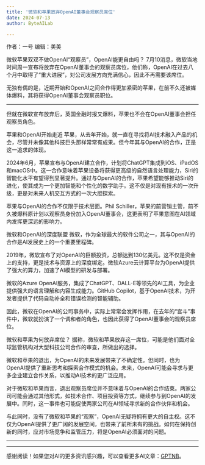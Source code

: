 ```yaml
---
title: '微软和苹果放弃OpenAI董事会观察员席位'
date: 2024-07-13
author: ByteAILab

---
```


作者：一号
编辑：美美

微软苹果双双不做OpenAI“观察员”，OpenAI能更自由吗？
7月10消息，微软当地时间周一宣布将放弃在OpenAI董事会的观察员席位，他们称，OpenAI在过去八个月中取得了“重大进展”，对公司发展方向充满信心，因此不再需要该席位。

无独有偶的是，近期开始和OpenAI之间合作得更加紧密的苹果，在前不久还被媒体爆料，其将获得OpenAI董事会观察员职位。

---
但就在微软宣布放弃后，英国金融时报又爆料，苹果也不会在OpenAI董事会担任观察员角色。

苹果和OpenAI开始走近
苹果，从去年开始，就一直在寻找将AI技术融入产品的机会，尽管并未像其他科技巨头那样常常有成果。但今年其与OpenAI的合作，正是这一追求的体现。

2024年6月，苹果宣布与OpenAI建立合作，计划将ChatGPT集成到iOS、iPadOS和macOS中。这一合作意味着苹果设备将获得更高级的自然语言处理能力，Siri的智能化水平有望得到显著提升。通过与OpenAI的合作，苹果希望能够推动Siri的进化，使其成为一个更加智能和个性化的数字助手。这不仅是对现有技术的一次升级，更是对未来人机交互方式的一次大胆探索。

苹果与OpenAI的合作不仅限于技术层面。Phil Schiller，苹果的前营销主管，前不久被爆料原计划以观察员身份加入OpenAI董事会，这更表明了苹果意图在AI领域内发挥更深远的影响力。

微软和OpenAI的深度联盟
微软，作为全球最大的软件公司之一，其与OpenAI的合作是AI发展史上的一个重要里程碑。

2019年，微软宣布了对OpenAI的巨额投资，总额达到130亿美元。这不仅是资金上的支持，更是技术与资源上的深度绑定。微软Azure云计算平台为OpenAI提供了强大的算力，加速了AI模型的研发与部署。

微软的Azure OpenAI服务，集成了ChatGPT、DALL-E等领先的AI工具，为企业提供强大的语言理解和内容生成能力。GitHub Copilot，基于OpenAI技术，为开发者提供了代码自动补全和错误检测的智能辅助。

因此，微软在OpenAI的公司事务中，实际上常常会发挥作用，在去年的“宫斗”事件中，微软就扮演了一个调和者的角色，也因此获得了OpenAI董事会的观察员席位。

微软和苹果为何放弃席位？
据称，微软和苹果放弃这一席位，可能是他们面对全球监管机构对大型科技公司合作的审查，所做出的选择。

微软和苹果的退出，为OpenAI的未来发展带来了不确定性。但同时，也为OpenAI提供了重新思考和探索合作模式的机会。未来，OpenAI可能会寻求与更多企业建立合作关系，以推动AI技术的更广泛应用。

对于微软和苹果而言，退出观察员席位并不意味着与OpenAI的合作结束。两家公司可能会通过其他形式，如技术合作、项目投资等方式，继续参与到OpenAI的发展中。同时，这一事件也可能促使两家公司在AI领域寻求新的合作伙伴和机会。

与此同时，没有了微软和苹果的“观察”，OpenAI无疑将拥有更大的自主权。这不仅为OpenAI提供了更广阔的发展空间，也带来了前所未有的挑战。如何在保持创新的同时，应对市场竞争和监管压力，将是OpenAI必须面对的问题。

---
---
感谢阅读！如果您对AI的更多资讯感兴趣，可以查看更多AI文章：[GPTNB](https://gptnb.com)。